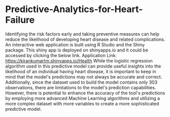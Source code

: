 # Predictive-Analytics-for-Heart-Failure
Identifying the risk factors early and taking preventive measures can help reduce the likelihood of developing heart disease and related complications. 
An interactive web application is built using R Studio and the Shiny package. This shiny app is deployed on shinyapps.io and it could be accessed by clicking the below link. Application Link:  https://kirankumartm.shinyapps.io/Health
While the logistic regression algorithm used in this predictive model can provide useful insights into the likelihood of an individual having heart disease, it is important to keep in mind that the model's predictions may not always be accurate and correct. 
Additionally, since the dataset used to build the model contains only 303 observations, there are limitations to the model's prediction capabilities. However, there is potential to enhance the accuracy of the tool's predictions by employing more advanced Machine Learning algorithms and utilizing a more complex dataset with more variables to create a more sophisticated predictive model.

